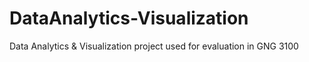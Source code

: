 # DataAnalytics-Visualization
Data Analytics &amp; Visualization project used for evaluation in GNG 3100
